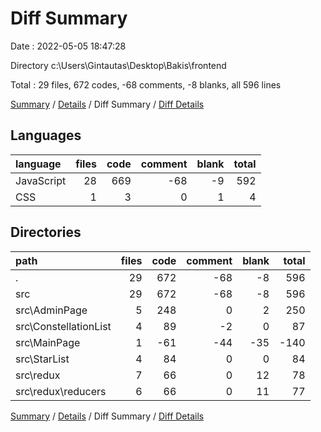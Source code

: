 # Diff Summary

Date : 2022-05-05 18:47:28

Directory c:\Users\Gintautas\Desktop\Bakis\frontend

Total : 29 files,  672 codes, -68 comments, -8 blanks, all 596 lines

[Summary](results.md) / [Details](details.md) / Diff Summary / [Diff Details](diff-details.md)

## Languages
| language | files | code | comment | blank | total |
| :--- | ---: | ---: | ---: | ---: | ---: |
| JavaScript | 28 | 669 | -68 | -9 | 592 |
| CSS | 1 | 3 | 0 | 1 | 4 |

## Directories
| path | files | code | comment | blank | total |
| :--- | ---: | ---: | ---: | ---: | ---: |
| . | 29 | 672 | -68 | -8 | 596 |
| src | 29 | 672 | -68 | -8 | 596 |
| src\AdminPage | 5 | 248 | 0 | 2 | 250 |
| src\ConstellationList | 4 | 89 | -2 | 0 | 87 |
| src\MainPage | 1 | -61 | -44 | -35 | -140 |
| src\StarList | 4 | 84 | 0 | 0 | 84 |
| src\redux | 7 | 66 | 0 | 12 | 78 |
| src\redux\reducers | 6 | 66 | 0 | 11 | 77 |

[Summary](results.md) / [Details](details.md) / Diff Summary / [Diff Details](diff-details.md)